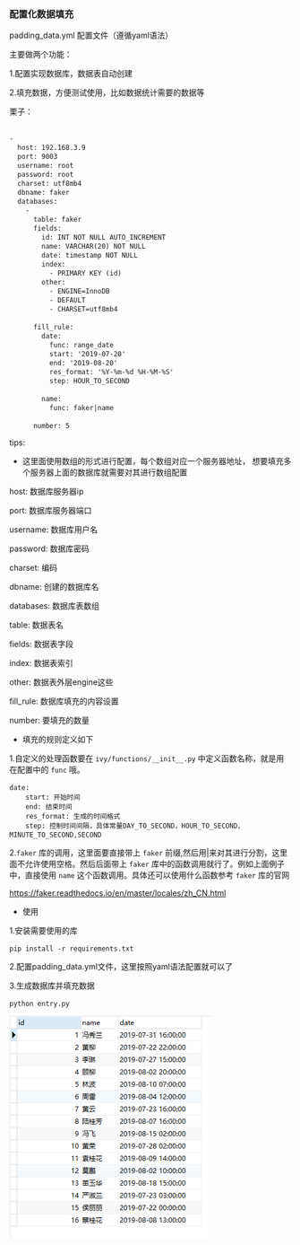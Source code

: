 ### 配置化数据填充

padding_data.yml 配置文件（遵循yaml语法）

主要做两个功能：

1.配置实现数据库，数据表自动创建

2.填充数据，方便测试使用，比如数据统计需要的数据等

栗子：

```

-
  host: 192.168.3.9
  port: 9003
  username: root
  password: root
  charset: utf8mb4
  dbname: faker
  databases:
    -
      table: faker
      fields:
        id: INT NOT NULL AUTO_INCREMENT
        name: VARCHAR(20) NOT NULL
        date: timestamp NOT NULL
        index:
          - PRIMARY KEY (id)
        other:
          - ENGINE=InnoDB
          - DEFAULT
          - CHARSET=utf8mb4

      fill_rule:
        date:
          func: range_date
          start: '2019-07-20'
          end: '2019-08-20'
          res_format: '%Y-%m-%d %H-%M-%S'
          step: HOUR_TO_SECOND

        name:
          func: faker|name

      number: 5

```

tips:

- 这里面使用数组的形式进行配置，每个数组对应一个服务器地址，
想要填充多个服务器上面的数据库就需要对其进行数组配置

host: 数据库服务器ip

port: 数据库服务器端口

username: 数据库用户名

password: 数据库密码

charset: 编码

dbname: 创建的数据库名

databases: 数据库表数组

table: 数据表名

fields: 数据表字段

index: 数据表索引

other: 数据表外层engine这些

fill_rule: 数据库填充的内容设置

number: 要填充的数量


- 填充的规则定义如下

1.自定义的处理函数要在 `ivy/functions/__init__.py` 中定义函数名称，就是用在配置中的 `func` 哦。

```buildoutcfg
date: 
    start: 开始时间
    end: 结束时间
    res_format: 生成的时间格式
    step: 控制时间间隔，具体常量DAY_TO_SECOND，HOUR_TO_SECOND，MINUTE_TO_SECOND,SECOND
```

2.`faker` 库的调用，这里面要直接带上 `faker` 前缀,然后用|来对其进行分割，这里面不允许使用空格。然后后面带上
`faker` 库中的函数调用就行了。例如上面例子中，直接使用 `name` 这个函数调用。具体还可以使用什么函数参考 `faker`
库的官网

https://faker.readthedocs.io/en/master/locales/zh_CN.html


- 使用

1.安装需要使用的库
```shell
pip install -r requirements.txt
```

2.配置padding_data.yml文件，这里按照yaml语法配置就可以了

3.生成数据库并填充数据
```shell
python entry.py
```

![1567489373143](./readme/1567489373143.png)

